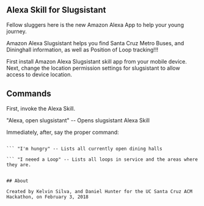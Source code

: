 ## Alexa Skill for Slugsistant

Fellow sluggers here is the new Amazon Alexa App to help your young journey.

Amazon Alexa Slugsistant helps you find Santa Cruz Metro Buses, and Dininghall information, as well as Position of Loop tracking!!!

First install Amazon Alexa Slugsistant skill app from your mobile device.
Next, change the location permission settings for slugsistant to allow access to device location.

## Commands

First, invoke the Alexa Skill.

"Alexa, open slugsistant" -- Opens slugsistant Alexa Skill

Immediately, after, say the proper command:

``` "I need a bus to Kresge" -- From your address configured (automagically), obtains the closes santa cruz metro bus to your nearest stop.

``` "I'm hungry" -- Lists all currently open dining halls

``` "I neeed a Loop" -- Lists all loops in service and the areas where they are.


## About

Created by Kelvin Silva, and Daniel Hunter for the UC Santa Cruz ACM Hackathon, on February 3, 2018
